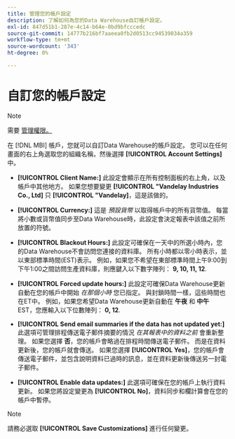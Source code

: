 ```yaml
---
title: 管理您的帳戶設定
description: 了解如何為您的Data Warehouse自訂帳戶設定。
exl-id: 847d51b1-287e-4c14-b64e-0bd9bfcccedc
source-git-commit: 14777b216bf7aaeea0fb2d0513cc94539034a359
workflow-type: tm+mt
source-wordcount: '343'
ht-degree: 0%

---
```


# 自訂您的帳戶設定

>[!NOTE]
>
>需要 [管理權限。](../../administrator/user-management/user-management.md)

在 [!DNL MBI] 帳戶，您就可以自訂Data Warehouse的帳戶設定。 您可以在任何畫面的右上角選取您的組織名稱，然後選擇 **[!UICONTROL Account Settings]** 中。

* **[!UICONTROL Client Name:]** 此設定會顯示在所有控制面板的右上角，以及帳戶中其他地方。 如果您想要變更 **[!UICONTROL "Vandelay Industries Co., Ltd]** 只 **[!UICONTROL "Vandelay]**，這是該做的。

* **[!UICONTROL Currency:]** 這是 *預設貨幣* 以取得帳戶中的所有貨幣值。 每當將小數或貨幣值同步至Data Warehouse時，此設定會決定報表中該值之前所放置的符號。

* **[!UICONTROL Blackout Hours:]** 此設定可確保在一天中的所選小時內，您的Data Warehouse不會訪問您連接的資料庫。 所有小時都以零小時表示，並以東部標準時間(EST)表示。 例如，如果您不希望在東部標準時間上午9:00到下午1:00之間訪問生產資料庫，則應鍵入以下數字陣列： **9, 10, 11, 12**.

* **[!UICONTROL Forced update hours:]** 此設定可確保Data Warehouse更新自動在您的帳戶中開始 *在那個小時* 您已指定。 與封鎖時間一樣，這些時間也在ET中。 例如，如果您希望Data Warehouse更新自動在 **午夜** 和 **中午** EST，您應輸入以下位數陣列： **0, 12**.

* **[!UICONTROL Send email summaries if the data has not updated yet:]** 此選項可管理排程傳送電子郵件摘要的情況 *在其報表中的資料之前* 會重新整理。 如果您選擇 **否**，您的帳戶會略過在排程時間傳送電子郵件。 而是在資料更新後，您的帳戶就會傳送。 如果您選擇 **[!UICONTROL Yes]**，您的帳戶會傳送電子郵件，並包含說明資料已過時的訊息，並在資料更新後傳送另一封電子郵件。

* **[!UICONTROL Enable data updates:]** 此選項可確保在您的帳戶上執行資料更新。 如果您將設定變更為 **[!UICONTROL No]**，資料同步和欄計算會在您的帳戶中暫停。

>[!NOTE]
>
>請務必選取 **[!UICONTROL Save Customizations]** 進行任何變更。
